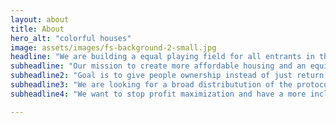 ```yaml
---
layout: about
title: About
hero_alt: "colorful houses"
image: assets/images/fs-background-2-small.jpg
headline: "We are building a equal playing field for all entrants in the real estate market"
subheadline: "Our mission to create more affordable housing and an equitable housing system is a long term goal"
subheadline2: "Goal is to give people ownership instead of just return on their investment"
subheadline3: "We are looking for a broad distributution of the protocol ownership." 
subheadline4: "We want to stop profit maximization and have a more inclusive housing system"

---
```

